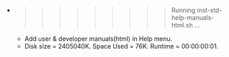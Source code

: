 * >>>>>>>>> Running inst-std-help-manuals-html.sh ...
  * Add user & developer manuals(html) in Help menu.
  * Disk size = 2405040K. Space Used = 76K. Runtime = 00:00:00:01.
